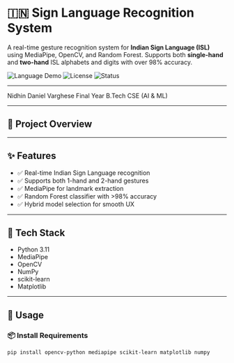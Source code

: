 # 🇮🇳 Sign Language Recognition System

A real-time gesture recognition system for **Indian Sign Language (ISL)** using MediaPipe, OpenCV, and Random Forest. Supports both **single-hand** and **two-hand** ISL alphabets and digits with over 98% accuracy.

![Language Demo](https://img.shields.io/badge/Language-Python3-blue?style=flat)
![License](https://img.shields.io/badge/License-MIT-green?style=flat)
![Status](https://img.shields.io/badge/Stage-Completed-brightgreen)

---


Nidhin Daniel Varghese
Final Year B.Tech CSE (AI & ML)


---

## 📂 Project Overview


---

## ✨ Features

- ✅ Real-time Indian Sign Language recognition
- ✅ Supports both 1-hand and 2-hand gestures
- ✅ MediaPipe for landmark extraction
- ✅ Random Forest classifier with >98% accuracy
- ✅ Hybrid model selection for smooth UX

---

## 🧰 Tech Stack

- Python 3.11
- MediaPipe
- OpenCV
- NumPy
- scikit-learn
- Matplotlib

---

## 🚀 Usage

### 📦 Install Requirements

```bash
pip install opencv-python mediapipe scikit-learn matplotlib numpy

